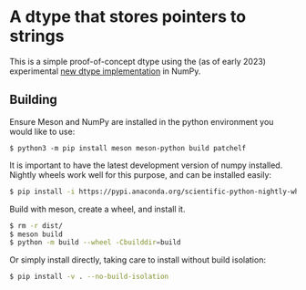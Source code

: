 # A dtype that stores pointers to strings

This is a simple proof-of-concept dtype using the (as of early 2023) experimental
[new dtype
implementation](https://numpy.org/neps/nep-0041-improved-dtype-support.html) in
NumPy.

## Building

Ensure Meson and NumPy are installed in the python environment you would like to use:

```
$ python3 -m pip install meson meson-python build patchelf
```

It is important to have the latest development version of numpy installed.
Nightly wheels work well for this purpose, and can be installed easily:

```bash
$ pip install -i https://pypi.anaconda.org/scientific-python-nightly-wheels/simple numpy
```

Build with meson, create a wheel, and install it.

```bash
$ rm -r dist/
$ meson build
$ python -m build --wheel -Cbuilddir=build
```

Or simply install directly, taking care to install without build isolation:

```bash
$ pip install -v . --no-build-isolation
```

